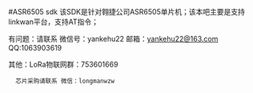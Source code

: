 #ASR6505 sdk
该SDK是针对翱捷公司ASR6505单片机；该本吧主要是支持linkwan平台，支持AT指令；

有问题：请联系 微信号：yankehu22   邮箱：yankehu22@163.com  QQ:1063903619 

其他：LoRa物联网群：753601669

      芯片采购请联系 微信：longmanwzw
